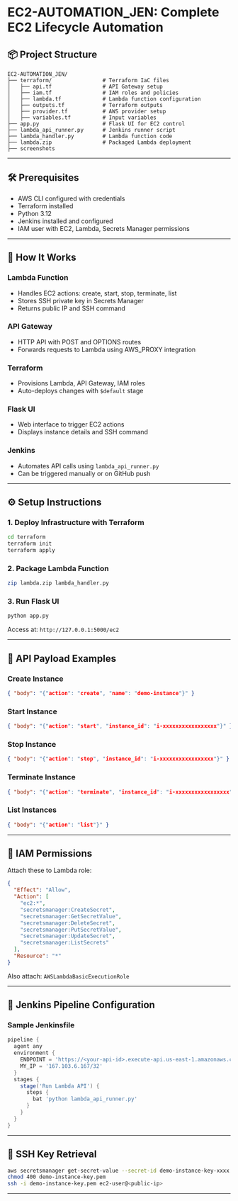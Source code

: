 
# EC2-AUTOMATION_JEN: Complete EC2 Lifecycle Automation

## 📦 Project Structure

```
EC2-AUTOMATION_JEN/
├── terraform/                # Terraform IaC files
│   ├── api.tf                # API Gateway setup
│   ├── iam.tf                # IAM roles and policies
│   ├── lambda.tf             # Lambda function configuration
│   ├── outputs.tf            # Terraform outputs
│   ├── provider.tf           # AWS provider setup
│   ├── variables.tf          # Input variables
├── app.py                    # Flask UI for EC2 control
├── lambda_api_runner.py      # Jenkins runner script
├── lambda_handler.py         # Lambda function code
├── lambda.zip                # Packaged Lambda deployment
├── screenshots

```

---

## 🛠️ Prerequisites

- AWS CLI configured with credentials
- Terraform installed
- Python 3.12
- Jenkins installed and configured
- IAM user with EC2, Lambda, Secrets Manager permissions

---

## 🚀 How It Works

### Lambda Function
- Handles EC2 actions: create, start, stop, terminate, list
- Stores SSH private key in Secrets Manager
- Returns public IP and SSH command

### API Gateway
- HTTP API with POST and OPTIONS routes
- Forwards requests to Lambda using AWS_PROXY integration

### Terraform
- Provisions Lambda, API Gateway, IAM roles
- Auto-deploys changes with `$default` stage

### Flask UI
- Web interface to trigger EC2 actions
- Displays instance details and SSH command

### Jenkins
- Automates API calls using `lambda_api_runner.py`
- Can be triggered manually or on GitHub push

---

## ⚙️ Setup Instructions

### 1. Deploy Infrastructure with Terraform
```bash
cd terraform
terraform init
terraform apply
```

### 2. Package Lambda Function
```bash
zip lambda.zip lambda_handler.py
```

### 3. Run Flask UI
```bash
python app.py
```
Access at: `http://127.0.0.1:5000/ec2`

---

## 🧪 API Payload Examples

### Create Instance
```json
{ "body": "{"action": "create", "name": "demo-instance"}" }
```

### Start Instance
```json
{ "body": "{"action": "start", "instance_id": "i-xxxxxxxxxxxxxxxxx"}" }
```

### Stop Instance
```json
{ "body": "{"action": "stop", "instance_id": "i-xxxxxxxxxxxxxxxxx"}" }
```

### Terminate Instance
```json
{ "body": "{"action": "terminate", "instance_id": "i-xxxxxxxxxxxxxxxxx"}" }
```

### List Instances
```json
{ "body": "{"action": "list"}" }
```

---

## 🔐 IAM Permissions

Attach these to Lambda role:
```json
{
  "Effect": "Allow",
  "Action": [
    "ec2:*",
    "secretsmanager:CreateSecret",
    "secretsmanager:GetSecretValue",
    "secretsmanager:DeleteSecret",
    "secretsmanager:PutSecretValue",
    "secretsmanager:UpdateSecret",
    "secretsmanager:ListSecrets"
  ],
  "Resource": "*"
}
```
Also attach: `AWSLambdaBasicExecutionRole`

---

## 🧰 Jenkins Pipeline Configuration

### Sample Jenkinsfile
```groovy
pipeline {
  agent any
  environment {
    ENDPOINT = 'https://<your-api-id>.execute-api.us-east-1.amazonaws.com'
    MY_IP = '167.103.6.167/32'
  }
  stages {
    stage('Run Lambda API') {
      steps {
        bat 'python lambda_api_runner.py'
      }
    }
  }
}
```

---

## 🔑 SSH Key Retrieval

```bash
aws secretsmanager get-secret-value --secret-id demo-instance-key-xxxx --query SecretString --output text > demo-instance-key.pem
chmod 400 demo-instance-key.pem
ssh -i demo-instance-key.pem ec2-user@<public-ip>
```

---


